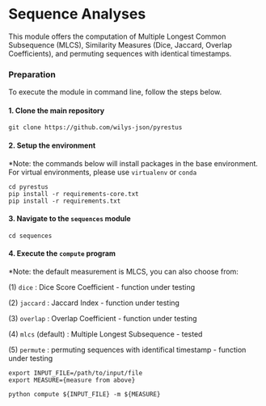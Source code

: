 # Sequence Analyses

This module offers the computation of Multiple Longest Common Subsequence (MLCS), Similarity Measures (Dice, Jaccard, Overlap Coefficients), and permuting sequences with identical timestamps.

### Preparation

To execute the module in command line, follow the steps below.

#### 1. Clone the main repository

```
git clone https://github.com/wilys-json/pyrestus
```

#### 2. Setup the environment

*Note: the commands below will install packages in the base environment. For virtual environments, please use `virtualenv` or `conda`

```
cd pyrestus
pip install -r requirements-core.txt
pip install -r requirements.txt
```

#### 3. Navigate to the `sequences` module

```
cd sequences
```

#### 4. Execute the `compute` program

*Note: the default measurement is MLCS, you can also choose from:

(1) `dice` : Dice Score Coefficient - function under testing

(2) `jaccard` : Jaccard Index - function under testing

(3) `overlap` : Overlap Coefficient - function under testing

(4) `mlcs` (default) : Multiple Longest Subsequence - tested

(5) `permute` : permuting sequences with identifical timestamp - function under testing


```
export INPUT_FILE=/path/to/input/file
export MEASURE={measure from above}

python compute ${INPUT_FILE} -m ${MEASURE}
```


